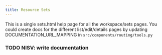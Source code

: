 ```yaml
---
title: Resource Sets
---
```


This is a single sets.html help page for all the workspace/sets pages. You
could create docs for the different list/edit/details pages by updating
DOCUMENTATION_URL_MAPPING in `src/components/routing/tools.py`

### TODO NISV: write documentation

